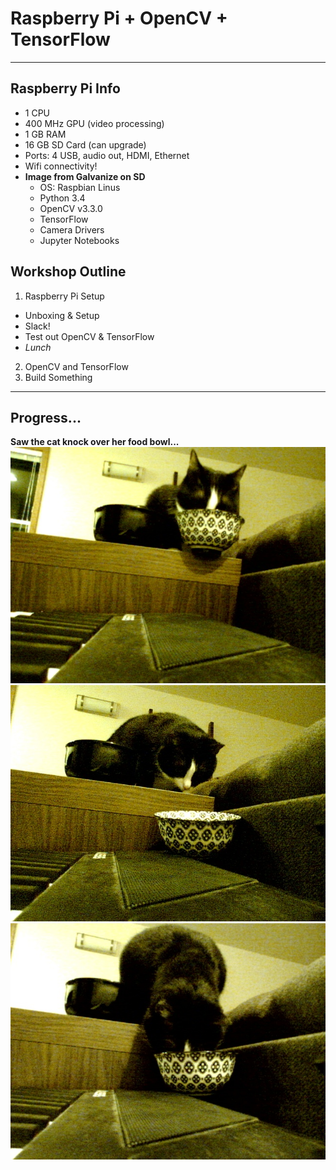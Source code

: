 # Raspberry Pi + OpenCV + TensorFlow

--------------------------------------------------------------------------------
  
## Raspberry Pi Info

* 1 CPU
* 400 MHz GPU (video processing)
* 1 GB RAM
* 16 GB SD Card (can upgrade)
* Ports: 4 USB, audio out, HDMI, Ethernet
* Wifi connectivity!
* __Image from Galvanize on SD__
  * OS: Raspbian Linus
  * Python 3.4
  * OpenCV v3.3.0
  * TensorFlow
  * Camera Drivers
  * Jupyter Notebooks

## Workshop Outline

1. Raspberry Pi Setup
  * Unboxing & Setup
  * Slack!
  * Test out OpenCV & TensorFlow
* *Lunch*
2. OpenCV and TensorFlow
3. Build Something

--------------------------------------------------------------------------------

## Progress...

__Saw the cat knock over her food bowl...__
![](funny3.jpeg)
![](funny4.jpeg)
![](funny5.jpeg)

